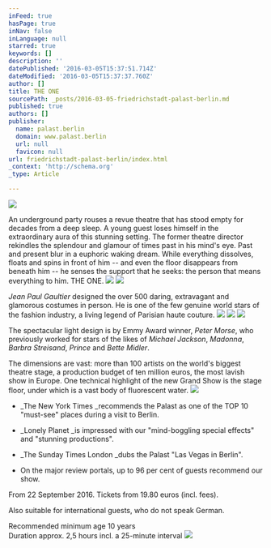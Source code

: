 ```yaml
---
inFeed: true
hasPage: true
inNav: false
inLanguage: null
starred: true
keywords: []
description: ''
datePublished: '2016-03-05T15:37:51.714Z'
dateModified: '2016-03-05T15:37:37.760Z'
author: []
title: THE ONE
sourcePath: _posts/2016-03-05-friedrichstadt-palast-berlin.md
published: true
authors: []
publisher:
  name: palast.berlin
  domain: www.palast.berlin
  url: null
  favicon: null
url: friedrichstadt-palast-berlin/index.html
_context: 'http://schema.org'
_type: Article

---
```

![](https://s3-us-west-2.amazonaws.com/the-grid-img/p/cbd72ab643ed7558d0c73b1925703a1e72f2f950.jpg)

An underground party rouses a revue theatre that has stood empty for decades from a deep sleep. A young guest loses himself in the extraordinary aura of this stunning setting. The former theatre director rekindles the splendour and glamour of times past in his mind's eye. Past and present blur in a euphoric waking dream. While everything dissolves, floats and spins in front of him -- and even the floor disappears from beneath him -- he senses the support that he seeks: the person that means everything to him. THE ONE.
![](https://s3-us-west-2.amazonaws.com/the-grid-img/p/86b47f06a39ebb45ef1ca8e3f30d4d6bb90813f8.png)
![](https://s3-us-west-2.amazonaws.com/the-grid-img/p/0b2af70d7d504da831a4c3a54dcbd0ced7a7df05.jpg)

_Jean Paul Gaultier_ designed the over 500 daring, extravagant and glamorous costumes in person. He is one of the few genuine world stars of the fashion industry, a living legend of Parisian haute couture. ![](https://the-grid-user-content.s3-us-west-2.amazonaws.com/add910a5-d4ab-4a7a-963a-2755c901b052.jpg)
![](https://the-grid-user-content.s3-us-west-2.amazonaws.com/fb7158cc-fbb1-4f51-bb46-3cfbef0f8138.jpg)
![](https://the-grid-user-content.s3-us-west-2.amazonaws.com/e3f059f2-290f-45ef-8a5f-609fc951c7eb.jpg)

The spectacular light design is by Emmy Award winner, _Peter Morse_, who previously worked for stars of the likes of _Michael Jackson_, _Madonna_, _Barbra Streisand_, _Prince_ and _Bette Midler_.

The dimensions are vast: more than 100 artists on the world's biggest theatre stage, a production budget of ten million euros, the most lavish show in Europe. One technical highlight of the new Grand Show is the stage floor, under which is a vast body of fluorescent water.
![](https://s3-us-west-2.amazonaws.com/the-grid-img/p/f1d52b06edaa7a96fe73f5edf6d0a9c10561ff76.jpg)

* _The New York Times _recommends the Palast as one of the TOP 10 "must-see" places during a visit to Berlin.

* _Lonely Planet _is impressed with our "mind-boggling special effects" and "stunning productions".

* _The Sunday Times London _dubs the Palast "Las Vegas in Berlin". 

* On the major review portals, up to 96 per cent of guests recommend our show.

From 22 September 2016\. Tickets from 19.80 euros (incl. fees).

Also suitable for international guests, who do not speak German.

Recommended minimum age 10 years  
Duration approx. 2,5 hours incl. a 25-minute interval
![](https://the-grid-user-content.s3-us-west-2.amazonaws.com/c6302650-2243-4958-9929-7d7ba9fc01f8.png)